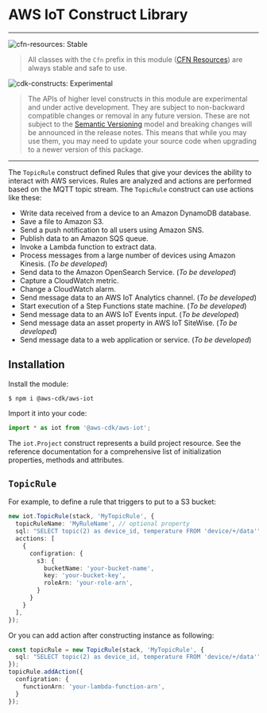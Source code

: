 # AWS IoT Construct Library
<!--BEGIN STABILITY BANNER-->

---

![cfn-resources: Stable](https://img.shields.io/badge/cfn--resources-stable-success.svg?style=for-the-badge)

> All classes with the `Cfn` prefix in this module ([CFN Resources]) are always stable and safe to use.
>
> [CFN Resources]: https://docs.aws.amazon.com/cdk/latest/guide/constructs.html#constructs_lib

![cdk-constructs: Experimental](https://img.shields.io/badge/cdk--constructs-experimental-important.svg?style=for-the-badge)

> The APIs of higher level constructs in this module are experimental and under active development.
> They are subject to non-backward compatible changes or removal in any future version. These are
> not subject to the [Semantic Versioning](https://semver.org/) model and breaking changes will be
> announced in the release notes. This means that while you may use them, you may need to update
> your source code when upgrading to a newer version of this package.

---

<!--END STABILITY BANNER-->

The `TopicRule` construct defined Rules that give your devices the ability to interact with AWS services.
Rules are analyzed and actions are performed based on the MQTT topic stream.
The `TopicRule` construct can use actions like these:

- Write data received from a device to an Amazon DynamoDB database.
- Save a file to Amazon S3.
- Send a push notification to all users using Amazon SNS.
- Publish data to an Amazon SQS queue.
- Invoke a Lambda function to extract data.
- Process messages from a large number of devices using Amazon Kinesis. (*To be developed*)
- Send data to the Amazon OpenSearch Service. (*To be developed*)
- Capture a CloudWatch metric.
- Change a CloudWatch alarm.
- Send message data to an AWS IoT Analytics channel. (*To be developed*)
- Start execution of a Step Functions state machine. (*To be developed*)
- Send message data to an AWS IoT Events input. (*To be developed*)
- Send message data an asset property in AWS IoT SiteWise. (*To be developed*)
- Send message data to a web application or service. (*To be developed*)

## Installation

Install the module:

```console
$ npm i @aws-cdk/aws-iot
```

Import it into your code:

```ts
import * as iot from '@aws-cdk/aws-iot';
```

The `iot.Project` construct represents a build project resource. See the reference documentation for a comprehensive list of initialization properties, methods and attributes.

## `TopicRule`

For example, to define a rule that triggers to put to a S3 bucket:

```ts
new iot.TopicRule(stack, 'MyTopicRule', {
  topicRuleName: 'MyRuleName', // optional property
  sql: "SELECT topic(2) as device_id, temperature FROM 'device/+/data'",
  acctions: [
    {
      configration: {
        s3: {
          bucketName: 'your-bucket-name',
          key: 'your-bucket-key',
          roleArn: 'your-role-arn',
        }
      }
    }
  ],
});
```

Or you can add action after constructing instance as following:

```ts
const topicRule = new TopicRule(stack, 'MyTopicRule', {
  sql: "SELECT topic(2) as device_id, temperature FROM 'device/+/data'",
});
topicRule.addAction({
  configration: {
    functionArn: 'your-lambda-function-arn',
  }
});
```
